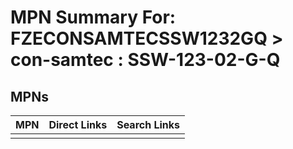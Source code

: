 



# MPN Summary For: FZECONSAMTECSSW1232GQ > con-samtec : SSW-123-02-G-Q

## MPNs
  

|MPN|Direct Links|Search Links|
| :--- | :--- | :--- |
||||
